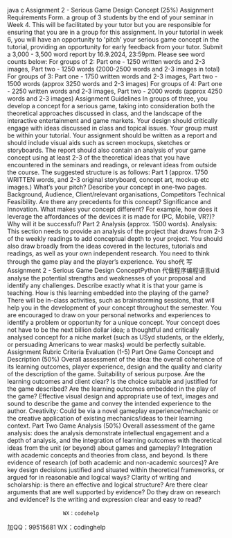 java c
Assignment 2 - Serious Game Design Concept (25%)
Assignment Requirements 
Form. a group of 3 students by the end of your seminar in Week 4. This will be facilitated by your tutor but you are responsible for ensuring that you are in a group for this assignment.
In your tutorial in week 6, you will have an opportunity to 'pitch' your serious game concept in the tutorial, providing an opportunity for early feedback from your tutor.
Submit a 3,000 - 3,500 word report by 16.9.2024, 23:59pm.
Please see word counts below:
For groups of 2: Part one - 1250 written words and 2-3 images, Part two - 1250 words (2000-2500 words and 2-3 images in total)
For groups of 3: Part one - 1750 written words and 2-3 images, Part two - 1500 words (approx 3250 words and 2-3 images)
For groups of 4: Part one - 2250 written words and 2-3 images, Part two - 2000 words (approx 4250 words and 2-3 images)
Assignment Guidelines 
In groups of three, you develop a concept for a serious game, taking into consideration both the theoretical approaches discussed in class, and the landscape of the interactive entertainment and game markets. Your design should critically engage with ideas discussed in class and topical issues. Your group must be within your tutorial.
Your assignment should be written as a report and should include visual aids such as screen mockups, sketches or storyboards. The report should also contain an analysis of your game concept using at least 2-3 of the theoretical ideas that you have encountered in the seminars and readings, or relevant ideas from outside the course. The suggested structure is as follows:
Part 1 (approx. 1750 WRITTEN words, and 2-3 original storyboard, concept art, mockup etc images.) 
What’s your pitch? Describe your concept in one-two pages.
Background, Audience, Client/relevant organisations, Competitors  Technical Feasibility. Are there any precedents for this concept?
Significance and Innovation. What makes your concept different? For example, how does it leverage the affordances of the devices it is made for (PC, Mobile, VR?)? Why will it be successful?
Part 2 Analysis (approx. 1500 words). 
Analysis: This section needs to provide an analysis of the project that draws from 2-3 of the weekly readings to add conceptual depth to your project. You should also draw broadly from the ideas covered in the lectures, tutorials and readings, as well as your own independent research.
You need to think through the game play and the player’s experience. You sho代 写Assignment 2 - Serious Game Design ConceptPython
代做程序编程语言uld analyse the potential strengths and weaknesses of your proposal and identify any challenges. Describe exactly what it is that your game is teaching. How is this learning embedded into the playing of the game?
There will be in-class activities, such as brainstorming sessions, that will help you in the development of your concept throughout the semester.
You are encouraged to draw on your personal networks and experiences to identify a problem or opportunity for a unique concept. Your concept does not have to be the next billion dollar idea; a thoughtful and critically analysed concept for a niche market (such as USyd students, or the elderly, or persuading Americans to wear masks) would be perfectly suitable.
Assignment Rubric
Criteria                                                                                                                                                                                  Evaluation (1-5) 
Part One Game Concept and Description (50%)
Overall assessment of the idea: the overall coherence of its learning outcomes, player experience, design and the quality and clarity of the description of the game.
Suitability of serious purpose. Are the learning outcomes and client clear? Is the choice suitable and justified for the game described? Are the learning outcomes embedded in the play of the game?
Effective visual design and appropriate use of text, images and sound to describe the game and convey the intended experience to the author.
Creativity: Could be via a novel gameplay experience/mechanic or the creative application of existing mechanics/ideas to their learning context.
Part Two Game Analysis (50%)
Overall assessment of the game analysis: does the analysis demonstrate intellectual engagement and a depth of analysis, and the integration of learning outcomes with theoretical ideas from the unit (or beyond) about games and gameplay?
Integration with academic concepts and theories from class, and beyond.
Is there evidence of research (of both academic and non-academic sources)?
Are key design decisions justified and situated within theoretical frameworks, or argued for in reasonable and logical ways?
Clarity of writing and scholarship: is there an effective and logical structure? Are there clear arguments that are well supported by evidence? Do they draw on research and evidence? Is the writing and expression clear and easy to read?







                      WX：codehelp          
加QQ：99515681  WX：codinghelp
